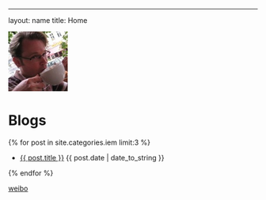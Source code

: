 ---
layout: name
title: Home

<img class='inset right' src='/images/mark_reid.jpg' title='Mark Reid' alt='Photo of Mark Reid drinking a coffee' width='120px' />

Blogs
=====
{% for post in site.categories.iem limit:3 %}
<ul class="compact recent">
<li>
	<a href="{{ post.url }}" title="{{ post.excerpt }}">{{ post.title }}</a>
	<span class="date">{{ post.date | date_to_string }}</span> 
</li>
</ul>
{% endfor %}

[weibo](http://weibo.com/daoluanxiaozi)

